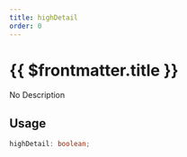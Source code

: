 ```yaml
---
title: highDetail
order: 0
---
```


# {{ $frontmatter.title }}

No Description

## Usage

```ts
highDetail: boolean;
```
